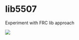 # lib5507
Experiment with FRC lib approach

[![](https://jitpack.io/v/alevin/lib5507.svg)](https://jitpack.io/#alevin/lib5507)

